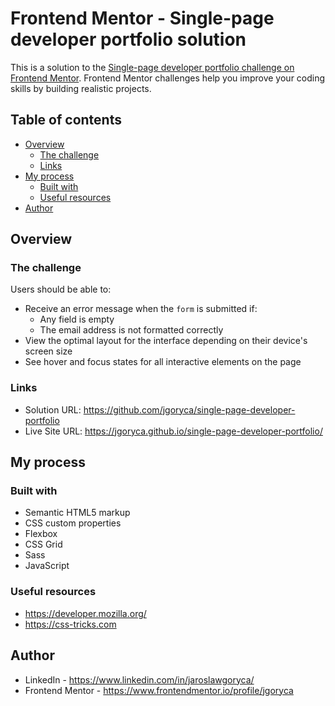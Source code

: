 # Frontend Mentor - Single-page developer portfolio solution

This is a solution to the [Single-page developer portfolio challenge on Frontend Mentor](https://www.frontendmentor.io/challenges/singlepage-developer-portfolio-bBVj2ZPi-x). Frontend Mentor challenges help you improve your coding skills by building realistic projects. 

## Table of contents

- [Overview](#overview)
  - [The challenge](#the-challenge)
  - [Links](#links)
- [My process](#my-process)
  - [Built with](#built-with)
  - [Useful resources](#useful-resources)
- [Author](#author)


## Overview

### The challenge

Users should be able to:

- Receive an error message when the `form` is submitted if:
  - Any field is empty
  - The email address is not formatted correctly
- View the optimal layout for the interface depending on their device's screen size
- See hover and focus states for all interactive elements on the page

### Links

- Solution URL: https://github.com/jgoryca/single-page-developer-portfolio
- Live Site URL: https://jgoryca.github.io/single-page-developer-portfolio/

## My process

### Built with

- Semantic HTML5 markup
- CSS custom properties
- Flexbox
- CSS Grid
- Sass
- JavaScript


### Useful resources

- https://developer.mozilla.org/
- https://css-tricks.com


## Author

- LinkedIn - https://www.linkedin.com/in/jaroslawgoryca/
- Frontend Mentor - https://www.frontendmentor.io/profile/jgoryca




